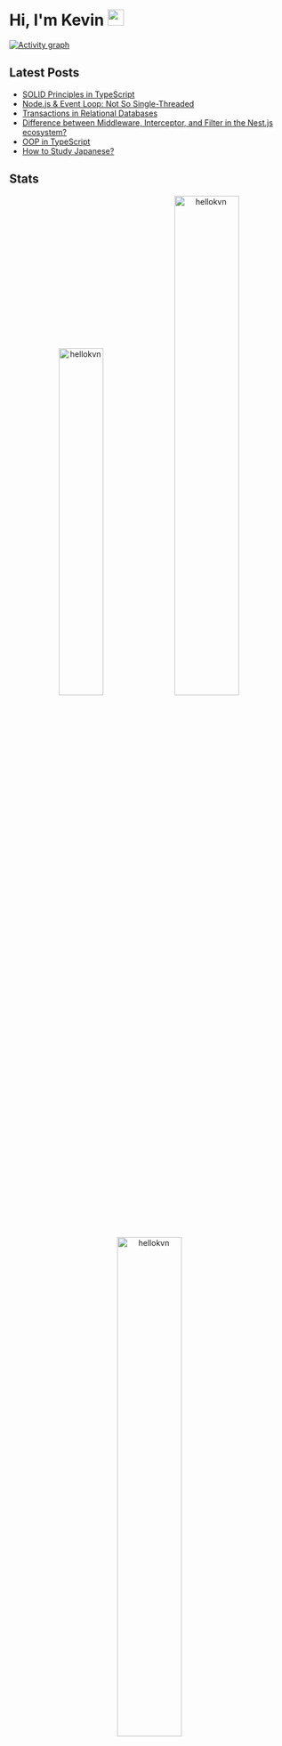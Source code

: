 # Hi, I'm Kevin <img src="https://github.com/TheDudeThatCode/TheDudeThatCode/blob/master/Assets/Hi.gif" width="29px">

[![Activity graph](https://activity-graph.herokuapp.com/graph?username=hellokvn&bg_color=141321&color=a8fdf5&line=fd438c&point=f54d90&area=true&hide_border=true)](https://github.com/ashutosh00710/github-readme-activity-graph)

## Latest Posts

- [SOLID Principles in TypeScript](https://blog.bitsrc.io/solid-principles-in-typescript-153e6923ffdb)
- [Node.js & Event Loop: Not So Single-Threaded](https://blog.bitsrc.io/node-js-event-loop-and-multi-threading-e42e5fd16a77)
- [Transactions in Relational Databases](https://blog.devgenius.io/transactions-in-relation-databases-w-postgres-example-d4c25b760cef)
- [Difference between Middleware, Interceptor, and Filter in the Nest.js ecosystem?](https://blog.bitsrc.io/difference-between-middleware-interceptor-and-filter-in-the-nest-js-ecosystem-c71fb3ba32f6)
- [OOP in TypeScript](https://blog.devgenius.io/object-orientated-programming-oop-in-typescript-c1066941f5ee)
- [How to Study Japanese?](https://medium.com/illumination/how-to-study-japanese-ef5989f391ab)

## Stats
<p align="center">
<img width="40%" src="https://github-readme-stats.vercel.app/api/top-langs?username=hellokvn&show_icons=true&theme=radical&locale=en&layout=compact&hide_border=true" alt="hellokvn" />
<img width="48%" src="https://github-readme-stats.vercel.app/api?username=hellokvn&show_icons=true&theme=radical&locale=en&hide_border=true" alt="hellokvn" />
<img width="48%" src="https://github-readme-streak-stats.herokuapp.com/?user=hellokvn&theme=radical&hide_border=true" alt="hellokvn" /> </p>
